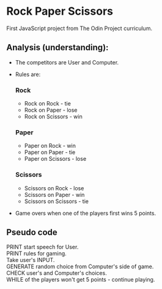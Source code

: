 # Rock Paper Scissors

First JavaScript project from The Odin Project curriculum.

## Analysis (understanding):

- The competitors are User and Computer.
- Rules are: 

    ### Rock
    - Rock on Rock - tie
    - Rock on Paper - lose
    - Rock on Scissors - win
    ### Paper
    - Paper on Rock - win
    - Paper on Paper - tie
    - Paper on Scissors - lose
    ### Scissors
    - Scissors on Rock - lose
    - Scissors on Paper - win
    - Scissors on Scissors - tie

- Game overs when one of the players first wins 5 points.

## Pseudo code

PRINT start speech for User. <br>
PRINT rules for gaming. <br>
Take user's INPUT. <br>
GENERATE random choice from Computer's side of game. <br>
CHECK user's and Computer's choices. <br>
WHILE of the players won't get 5 points - continue playing. <br>